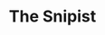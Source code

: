---
title: "The Snipist"
year: 2012
rating: 3
stars: "★★★"
rewatched: false
permalink: "the-snipist"
watched_on: 2021-07-31
---